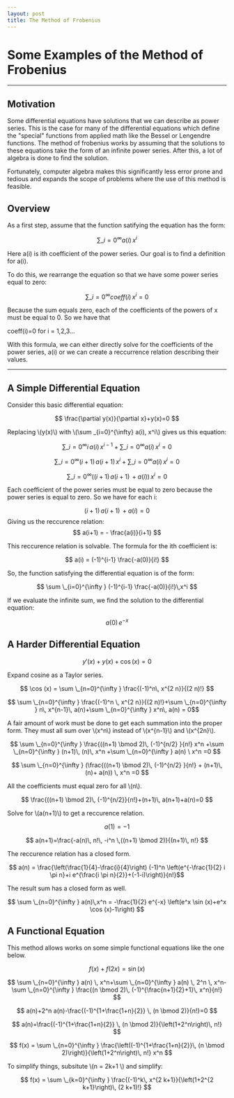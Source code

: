 ```yaml
---
layout: post
title: The Method of Frobenius
---
```


# Some Examples of the Method of Frobenius
-----
## Motivation

Some differential equations have solutions that we can describe as power series. This is the case for many of the differential equations which define the "special" functions from applied math like the Bessel or Lengendre functions. The method of frobenius works by assuming that the solutions to these equations take the form of an infinite power series. After this, a lot of algebra is done to find the solution. 

Fortunately, computer algebra makes this significantly less error prone and tedious and expands the scope of problems where the use of this method is feasible.   

## Overview

As a first step, assume that the function satifying the equation has the form:

$$ \sum \_{i=0}^{\infty} a(i)\,x^{i} $$

Here a(i) is ith coefficient of the power series. Our goal is to find a definition for a(i).

To do this, we rearrange the equation so that we have some power series equal to zero:

$$ \sum \_{i=0}^{\infty} coeff(i)\,x^i =0 $$

Because the sum equals zero, each of the coefficients of the powers of x must be equal to 0. So we have that

coeff(i)=0 for i = 1,2,3...

With this formula, we can either directly solve for the coefficients of the power series, a(i) or we can create a reccurrence relation describing their values.
 
-----
## A Simple Differential Equation
Consider this basic differential equation:

$$ \frac{\partial y(x)}{\partial x}+y(x)=0 $$ 

Replacing \\(y(x)\\) with \\(\sum \_{i=0}^{\infty} a(i)\, x^i\\) gives us this equation:

$$\sum \_{i=0}^{\infty } i\, a(i) \, x^{i-1}+\sum \_{i=0}^{\infty } a(i) \, x^i = 0 $$

$$ \sum \_{i=0}^{\infty } (i+1)\, a(i+1)\, x^{i}+\sum \_{i=0}^{\infty } a(i) \, x^i = 0 $$

$$ \sum \_{i=0}^{\infty } ((i+1)\, a(i+1)\,+ a(i))\, x^i = 0 $$

Each coefficient of the power series must be equal to zero because the power series is equal to zero. So we have for each i:

$$ (i+1)\, a(i+1)\,+ a(i) = 0 $$
Giving us the reccurence relation: $$ a(i+1) = - \frac{a(i)}{i+1} $$

This reccurence relation is solvable. The formula for the ith coefficient is:

$$ a(i) = (-1)^{i-1} \frac{-a(0)}{i!} $$

So, the function satisfying the differential equation is of the form:

$$ \sum \_{i=0}^{\infty } (-1)^{i-1} \frac{-a(0)}{i!}\,x^i $$

If we evaluate the infinite sum, we find the solution to the differential equation:

$$ a(0)\, e^{-x} $$

## A Harder Differential Equation

$$ y'(x)+y(x)+\cos (x)=0 $$

Expand cosine as a Taylor series.

$$ \cos (x) = \sum \_{n=0}^{\infty } \frac{(-1)^n\, x^{2 n}}{(2 n)!} $$

$$ \sum \_{n=0}^{\infty } \frac{(-1)^n \, x^{2 n}}{(2 n)!}+\sum
   \_{n=0}^{\infty } n\, x^{n-1}\, a(n)+\sum \_{n=0}^{\infty } x^n\, a(n) = 0$$

A fair amount of work must be done to get each summation into the proper form. They must all sum over \\(x^n\\) instead of \\(x^{n-1}\\) and \\(x^{2n}\\).

$$ \sum \_{n=0}^{\infty } \frac{((n+1) \bmod 2)\, (-1)^{n/2}
  }{n!} x^n +\sum \_{n=0}^{\infty } (n+1)\, (n)\, x^n +\sum
   \_{n=0}^{\infty } a(n) \ x^n =0 $$

$$ \sum \_{n=0}^{\infty } (\frac{((n+1) \bmod 2)\, (-1)^{n/2}
  }{n!} + (n+1)\, (n)+ a(n)) \, x^n =0 $$

All the coefficients must equal zero for all \\(n\\).

$$ \frac{((n+1) \bmod 2)\, (-1)^{n/2}}{n!}+(n+1)\, a(n+1)+a(n)=0 $$

Solve for \\(a(n+1)\\) to get a reccurence relation.

$$ a(1) = -1 $$

$$ a(n+1)=\frac{-a(n)\, n!\, -i^n \,((n+1) \bmod 2)}{(n+1)\, n!} $$

The reccurence relation has a closed form.

$$ a(n) = \frac{\left(\frac{1}{4}-\frac{i}{4}\right) (-1)^n
   \left(e^{-\frac{1}{2} i \pi  n}+i e^{\frac{i \pi 
   n}{2}}+(-1-i)\right)}{n!}$$

The result sum has a closed form as well.

$$ \sum \_{n=0}^{\infty } a(n)\,x^n = -\frac{1}{2} e^{-x} \left(e^x \sin (x)+e^x \cos (x)-1\right) $$

## A Functional Equation

This method allows works on some simple functional equations like the one below. 

$$ f(x) + f(2x) = \sin(x) $$

$$ \sum \_{n=0}^{\infty } a(n) \, x^n+\sum \_{n=0}^{\infty } a(n) \, 2^n
   \, x^n- \sum \_{n=0}^{\infty } \frac{(n \bmod 2)\, (-1)^{\frac{n+1}{2}+1}\,
   x^n}{n!} $$

$$ a(n)+2^n a(n)-\frac{(-1)^{1+\frac{1+n}{2}} \, (n \bmod 2)}{n!}=0 $$

$$ a(n)=\frac{(-1)^{1+\frac{1+n}{2}} \, (n \bmod 2)}{\left(1+2^n\right)\, n!} $$

$$ f(x) = \sum \_{n=0}^{\infty } \frac{\left((-1)^{1+\frac{1+n}{2}}\, (n \bmod
   2)\right)}{\left(1+2^n\right)\, n!} x^n $$

To simplify things, subsitute \\(n = 2k+1 \\)  and simplify:

$$ f(x) = \sum \_{k=0}^{\infty } \frac{(-1)^k\, x^{2 k+1}}{\left(1+2^{2
   k+1}\right)\, (2 k+1)!} $$

